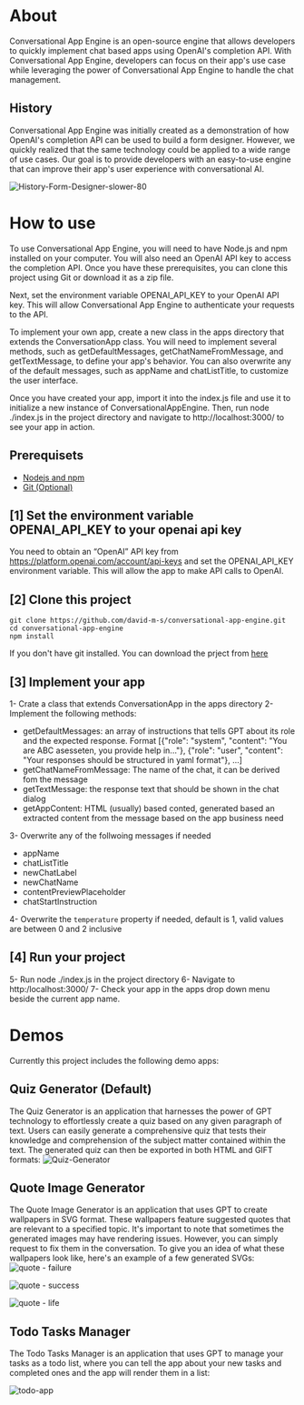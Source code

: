 # About
Conversational App Engine is an open-source engine that allows developers to quickly implement chat based apps using OpenAI's completion API. With Conversational App Engine, developers can focus on their app's use case while leveraging the power of Conversational App Engine to handle the chat management.

## History
Conversational App Engine was initially created as a demonstration of how OpenAI's completion API can be used to build a form designer. However, we quickly realized that the same technology could be applied to a wide range of use cases. Our goal is to provide developers with an easy-to-use engine that can improve their app's user experience with conversational AI.

![History-Form-Designer-slower-80](https://user-images.githubusercontent.com/129025554/229411348-b2d4da89-bce9-483d-93b0-29ec698172c6.gif)


# How to use
To use Conversational App Engine, you will need to have Node.js and npm installed on your computer. You will also need an OpenAI API key to access the completion API. Once you have these prerequisites, you can clone this project using Git or download it as a zip file.

Next, set the environment variable OPENAI_API_KEY to your OpenAI API key. This will allow Conversational App Engine to authenticate your requests to the API.

To implement your own app, create a new class in the apps directory that extends the ConversationApp class. You will need to implement several methods, such as getDefaultMessages, getChatNameFromMessage, and getTextMessage, to define your app's behavior. You can also overwrite any of the default messages, such as appName and chatListTitle, to customize the user interface.

Once you have created your app, import it into the index.js file and use it to initialize a new instance of ConversationalAppEngine. Then, run node ./index.js in the project directory and navigate to http://localhost:3000/ to see your app in action.

## Prerequisets
* [Nodejs and npm](https://nodejs.org/en/download)
* [Git (Optional)](https://git-scm.com/book/en/v2/Getting-Started-Installing-Git)

## [1] Set the environment variable OPENAI_API_KEY to your openai api key
You need to obtain an “OpenAI” API key from https://platform.openai.com/account/api-keys and set the OPENAI_API_KEY environment variable. This will allow the app to make API calls to OpenAI.


## [2] Clone this project
```
git clone https://github.com/david-m-s/conversational-app-engine.git
cd conversational-app-engine
npm install
```
If you don't have git installed. You can download the prject from [here](https://github.com/ameramayreh/conversational-app-engine/archive/refs/heads/main.zip)

## [3] Implement your app
1- Crate a class that extends ConversationApp in the apps directory
2- Implement the following methods:
- getDefaultMessages: an array of instructions that tells GPT about its role and the expected response. Format [{"role": "system", "content": "You are ABC asesseten, you provide help in..."}, {"role": "user", "content": "Your responses should be structured in yaml format"}, ...]
- getChatNameFromMessage: The name of the chat, it can be derived fom the message
- getTextMessage: the response text that should be shown in the chat dialog
- getAppContent: HTML (usually) based conted, generated based an extracted content from the message based on the app business need

3- Overwrite any of the follwoing messages if needed
- appName
- chatListTitle
- newChatLabel
- newChatName
- contentPreviewPlaceholder
- chatStartInstruction

4- Overwrite the `temperature` property if needed, default is 1, valid values are between 0 and 2 inclusive

## [4] Run your project
5- Run node ./index.js in the project directory
6- Navigate to http:/localhost:3000/
7- Check your app in the apps drop down menu beside the current app name.


# Demos
Currently this project includes the following demo apps:

## Quiz Generator (Default)
The Quiz Generator is an application that harnesses the power of GPT technology to effortlessly create a quiz based on any given paragraph of text. Users can easily generate a comprehensive quiz that tests their knowledge and comprehension of the subject matter contained within the text. The generated quiz can then be exported in both HTML and GIFT formats:
![Quiz-Generator](https://user-images.githubusercontent.com/129025554/234749558-28ec7c9f-805e-4e42-9886-74f5e0872faa.PNG)


## Quote Image Generator
The Quote Image Generator is an application that uses GPT to create wallpapers in SVG format. These wallpapers feature suggested quotes that are relevant to a specified topic. It's important to note that sometimes the generated images may have rendering issues. However, you can simply request to fix them in the conversation. To give you an idea of what these wallpapers look like, here's an example of a few generated SVGs:
![quote - failure](https://user-images.githubusercontent.com/129025554/233998565-b5e51ef3-e3e9-42bd-af25-f283f2885d29.svg)

![quote - success](https://user-images.githubusercontent.com/129025554/234000131-793d5b14-3404-4a09-8eeb-314e6dcb8c64.svg)

![quote - life](https://user-images.githubusercontent.com/129025554/233998665-66b3552c-e6f5-4546-bb47-32e93ccb6494.svg)


## Todo Tasks Manager
The Todo Tasks Manager is an application that uses GPT to manage your tasks as a todo list, where you can tell the app about your new tasks and completed ones and the app will render them in a list:

![todo-app](https://user-images.githubusercontent.com/129025554/233999585-ee9403db-11f4-46d1-a5b1-1dd5f90292ff.PNG)
